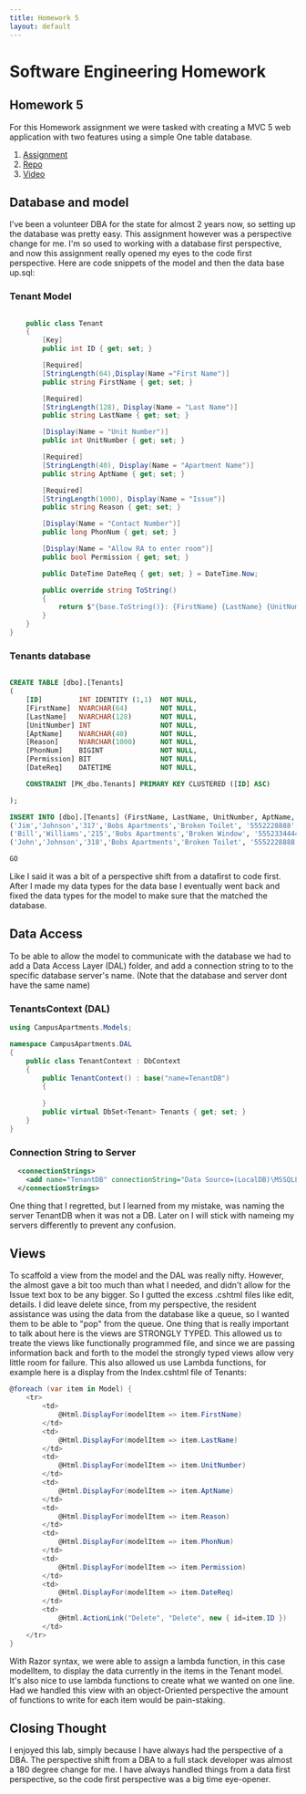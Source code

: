 ```yaml
---
title: Homework 5
layout: default
---
```


# Software Engineering Homework
## Homework 5



For this Homework assignment we were tasked with creating a MVC 5 web application with two features using a simple One table database. 

1. [Assignment](http://www.wou.edu/~morses/classes/cs46x/assignments/HW5_1819.html)
2. [Repo](https://github.com/ABergman7/ABergman7.github.io/tree/master/HW5)
3. [Video](https://www.youtube.com/watch?v=EWqsBhqKzus)


## Database and model 

I've been a volunteer DBA for the state for almost 2 years now, so setting up the database was pretty easy. This assignment however was a perspective change for me. I'm so used to working with a database first perspective, and now this assignment really opened my eyes to the code first perspective. Here are code snippets of the model and then the data base up.sql:



### Tenant Model
```csharp

    public class Tenant
    { 
        [Key]
        public int ID { get; set; }

        [Required]
        [StringLength(64),Display(Name ="First Name")]
        public string FirstName { get; set; }

        [Required]
        [StringLength(128), Display(Name = "Last Name")]
        public string LastName { get; set; }

        [Display(Name = "Unit Number")]
        public int UnitNumber { get; set; }

        [Required]
        [StringLength(40), Display(Name = "Apartment Name")]
        public string AptName { get; set; }

        [Required]
        [StringLength(1000), Display(Name = "Issue")]
        public string Reason { get; set; }

        [Display(Name = "Contact Number")]
        public long PhonNum { get; set; }

        [Display(Name = "Allow RA to enter room")]
        public bool Permission { get; set; }

        public DateTime DateReq { get; set; } = DateTime.Now;

        public override string ToString()
        {
            return $"{base.ToString()}: {FirstName} {LastName} {UnitNumber} {AptName} {Reason} {PhonNum} {Permission} DateReq = {DateReq}";
        }
    }
}

```

### Tenants database

```sql

CREATE TABLE [dbo].[Tenants]
(
	[ID]		 INT IDENTITY (1,1)  NOT NULL,
	[FirstName]  NVARCHAR(64)		 NOT NULL,
	[LastName]   NVARCHAR(128)		 NOT NULL,
	[UnitNumber] INT				 NOT NULL,
	[AptName]	 NVARCHAR(40)		 NOT NULL,
	[Reason]	 NVARCHAR(1000)		 NOT NULL,
	[PhonNum]	 BIGINT			     NOT NULL,
	[Permission] BIT				 NOT NULL,
	[DateReq]	 DATETIME			 NOT NULL,

	CONSTRAINT [PK_dbo.Tenants] PRIMARY KEY CLUSTERED ([ID] ASC)

);

INSERT INTO [dbo].[Tenants] (FirstName, LastName, UnitNumber, AptName, Reason, PhonNum, Permission, DateReq) VALUES
('Jim','Johnson','317','Bobs Apartments','Broken Toilet', '5552228888', '1', '2018-10-24  12:45:23'),
('Bill','Williams','215','Bobs Apartments','Broken Window', '5552334444', '0', '2018-08-12  12:45:23'),
('John','Johnson','318','Bobs Apartments','Broken Toilet', '5552228888', '1', '2018-05-12  12:45:23')

GO


```

Like I said it was a bit of a perspective shift from a datafirst to code first. After I made my data types for the data base I eventually went back and fixed the data types for the model to make sure that the matched the database.

## Data Access 

To be able to allow the model to communicate with the database we had to add a Data Access Layer (DAL) folder, and add a connection string to to the specific database server's name. (Note that the database and server dont have the same name)

### TenantsContext (DAL)

```csharp
using CampusApartments.Models;

namespace CampusApartments.DAL
{
    public class TenantContext : DbContext 
    {
        public TenantContext() : base("name=TenantDB")
        {
          
        }
        public virtual DbSet<Tenant> Tenants { get; set; }
    }
}
```

### Connection String to Server

```xml
  <connectionStrings>
    <add name="TenantDB" connectionString="Data Source=(LocalDB)\MSSQLLocalDB;AttachDbFilename=C:\Users\theau\Desktop\HW460\ABergman7.github.io\HW5\CampusApartments\CampusApartments\App_Data\TenantDB.mdf;Integrated Security=True" providerName="System.Data.SqlClient" />
  </connectionStrings>

```

One thing that I regretted, but I learned from my mistake, was naming the server TenantDB when it was not a DB. Later on I will stick with nameing my servers differently to prevent any confusion.

## Views 

To scaffold a view from the model and the DAL was really nifty. However, the almost gave a bit too much than what I needed, and didn't allow for the Issue text box to be any bigger. So I gutted the excess .cshtml files like edit, details. I did leave delete since, from my perspective, the resident assistance was using the data from the database like a queue, so I wanted them to be able to "pop" from the queue. One thing that is really important to talk about here is the views are STRONGLY TYPED. This allowed us to treate the views like functionally programmed file, and since we are passing information back and forth to the model the strongly typed views allow very little room for failure. This also allowed us use Lambda functions, for example here is a display from the Index.cshtml file of Tenants: 

```csharp
@foreach (var item in Model) {
    <tr>
        <td>
            @Html.DisplayFor(modelItem => item.FirstName)
        </td>
        <td>
            @Html.DisplayFor(modelItem => item.LastName)
        </td>
        <td>
            @Html.DisplayFor(modelItem => item.UnitNumber)
        </td>
        <td>
            @Html.DisplayFor(modelItem => item.AptName)
        </td>
        <td>
            @Html.DisplayFor(modelItem => item.Reason)
        </td>
        <td>
            @Html.DisplayFor(modelItem => item.PhonNum)
        </td>
        <td>
            @Html.DisplayFor(modelItem => item.Permission)
        </td>
        <td>
            @Html.DisplayFor(modelItem => item.DateReq)
        </td>
        <td>
            @Html.ActionLink("Delete", "Delete", new { id=item.ID })
        </td>
    </tr>
}
```
With Razor syntax, we were able to assign a lambda function, in this case modelItem, to display the data currently in the items in the Tenant model. It's also nice to use lambda functions to create what we wanted on one line. Had we handled this view with an object-Oriented perspective the amount of functions to write for each item would be pain-staking. 

## Closing Thought

I enjoyed this lab, simply because I have always had the perspective of a DBA. The perspective shift from a DBA to a full stack developer was almost a 180 degree change for me. I have always handled things from a data first perspective, so the code first perspective was a big time eye-opener. 
